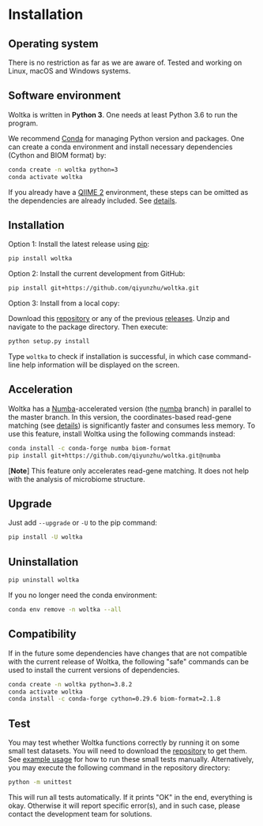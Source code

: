 # Installation

## Operating system

There is no restriction as far as we are aware of. Tested and working on Linux, macOS and Windows systems.

## Software environment

Woltka is written in **Python 3**. One needs at least Python 3.6 to run the program.

We recommend [Conda](https://docs.conda.io/en/latest/) for managing Python version and packages. One can create a conda environment and install necessary dependencies (Cython and BIOM format) by:

```bash
conda create -n woltka python=3
conda activate woltka
```

If you already have a [QIIME 2](https://qiime2.org/) environment, these steps can be omitted as the dependencies are already included. See [details](../woltka/q2).

## Installation

Option 1: Install the latest release using [pip](https://pypi.org/project/pip/):

```bash
pip install woltka
```

Option 2: Install the current development from GitHub:

```bash
pip install git+https://github.com/qiyunzhu/woltka.git
```

Option 3: Install from a local copy:

Download this [repository](https://github.com/qiyunzhu/woltka/archive/master.zip) or any of the previous [releases](https://github.com/qiyunzhu/woltka/releases). Unzip and navigate to the package directory. Then execute:

```bash
python setup.py install
```

Type `woltka` to check if installation is successful, in which case command-line help information will be displayed on the screen.

## Acceleration

Woltka has a [Numba](https://numba.pydata.org/)-accelerated version (the [numba](https://github.com/qiyunzhu/woltka/tree/numba) branch) in parallel to the master branch. In this version, the coordinates-based read-gene matching (see [details](ordinal.md)) is significantly faster and consumes less memory. To use this feature, install Woltka using the following commands instead:

```bash
conda install -c conda-forge numba biom-format
pip install git+https://github.com/qiyunzhu/woltka.git@numba
```

[**Note**] This feature only accelerates read-gene matching. It does not help with the analysis of microbiome structure.

## Upgrade

Just add `--upgrade` or `-U` to the pip command:

```bash
pip install -U woltka
```

## Uninstallation

```bash
pip uninstall woltka
```

If you no longer need the conda environment:

```bash
conda env remove -n woltka --all
```

## Compatibility

If in the future some dependencies have changes that are not compatible with the current release of Woltka, the following "safe" commands can be used to install the current versions of dependencies.

```bash
conda create -n woltka python=3.8.2
conda activate woltka
conda install -c conda-forge cython=0.29.6 biom-format=2.1.8
```

## Test

You may test whether Woltka functions correctly by running it on some small test datasets. You will need to download the [repository](https://github.com/qiyunzhu/woltka/archive/master.zip) to get them. See [example usage](../README.md#example-usage) for how to run these small tests manually. Alternatively, you may execute the following command in the repository directory:

```bash
python -m unittest
```

This will run all tests automatically. If it prints "OK" in the end, everything is okay. Otherwise it will report specific error(s), and in such case, please contact the development team for solutions.
